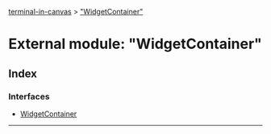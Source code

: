 [terminal-in-canvas](../README.md) > ["WidgetContainer"](../modules/_widgetcontainer_.md)



# External module: "WidgetContainer"

## Index

### Interfaces

* [WidgetContainer](../interfaces/_widgetcontainer_.widgetcontainer.md)



---
